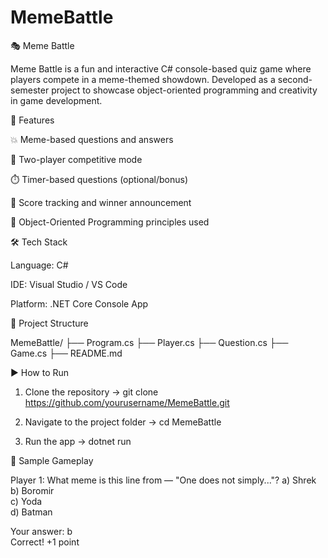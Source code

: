 # MemeBattle

🎭 Meme Battle

Meme Battle is a fun and interactive C# console-based quiz game where players compete in a meme-themed showdown. Developed as a second-semester project to showcase object-oriented programming and creativity in game development.


📌 Features

💥 Meme-based questions and answers

👥 Two-player competitive mode

⏱️ Timer-based questions (optional/bonus)

🧠 Score tracking and winner announcement

🧹 Object-Oriented Programming principles used

🛠️ Tech Stack

Language: C#

IDE: Visual Studio / VS Code

Platform: .NET Core Console App


🧱 Project Structure

MemeBattle/
├── Program.cs
├── Player.cs
├── Question.cs
├── Game.cs
├── README.md


▶️ How to Run

1) Clone the repository
-> git clone https://github.com/yourusername/MemeBattle.git

2) Navigate to the project folder
-> cd MemeBattle

3) Run the app
-> dotnet run

🧠 Sample Gameplay

Player 1: What meme is this line from — "One does not simply..."?
a) Shrek  
b) Boromir  
c) Yoda  
d) Batman  

Your answer: b  
Correct! +1 point